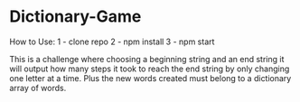 # Dictionary-Game

How to Use: 
1 - clone repo
2 - npm install
3 - npm start

This is a challenge where choosing a beginning string and an end string it will output how many steps it took to reach the end string by only changing one letter at a time.
Plus the new words created must belong to a dictionary array of words.
